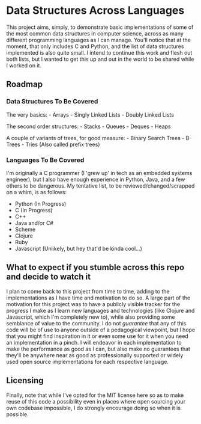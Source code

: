 # Data Structures Across Languages

This project aims, simply, to demonstrate basic implementations of some of the
most common data structures in computer science, across as many different
programming languages as I can manage. You'll notice that at the moment, that
only includes C and Python, and the list of data structures implemented is also
quite small. I intend to continue this work and flesh out both lists, but I
wanted to get this up and out in the world to be shared while I worked on it. 

## Roadmap

### Data Structures To Be Covered

The very basics:
    - Arrays
    - Singly Linked Lists
    - Doubly Linked Lists
    
The second order structures:
    - Stacks
    - Queues
    - Deques
    - Heaps

A couple of variants of trees, for good measure:
    - Binary Search Trees
    - B-Trees
    - Tries (Also called prefix trees)
    
### Languages To Be Covered

I'm originally a C programmer (I 'grew up' in tech as an embedded systems
engineer), but I also have enough experience in Python, Java, and a few others
to be dangerous. My tentative list, to be reviewed/changed/scrapped on a whim,
is as follows:

- Python (In Progress)
- C (In Progress)
- C++
- Java and/or C#
- Scheme
- Clojure
- Ruby
- Javascript (Unlikely, but hey that'd be kinda cool...)

## What to expect if you stumble across this repo and decide to watch it
I plan to come back to this project from time to time, adding to the
implementations as I have time and motivation to do so. A large part of the
motivation for this project was to have a publicly visible tracker for the
progress I make as I learn new languages and technologies (like Clojure and
Javascript, which I'm completely new to), while also providing some semblance of
value to the community. I do not *guarantee* that any of this code will be of
use to anyone outside of a pedagogical viewpoint, but I hope that you might find
inspiration in it or even some use for it when you need an implementation in a
pinch. I will endeavor in each implementation to make the performance as good as
I can, but also make no guarantees that they'll be anywhere near as good as
professionally supported or widely used open source implementations for each
respective language. 


## Licensing
Finally, note that while I've opted for the MIT license here so as to make reuse
of this code a possibility even in places where open sourcing your own codebase
impossible, I do strongly encourage doing so when it is possible. 
